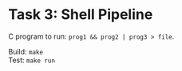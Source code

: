 # Task 3: Shell Pipeline

C program to run: `prog1 && prog2 | prog3 > file`.  

Build: `make`  
Test: `make run`